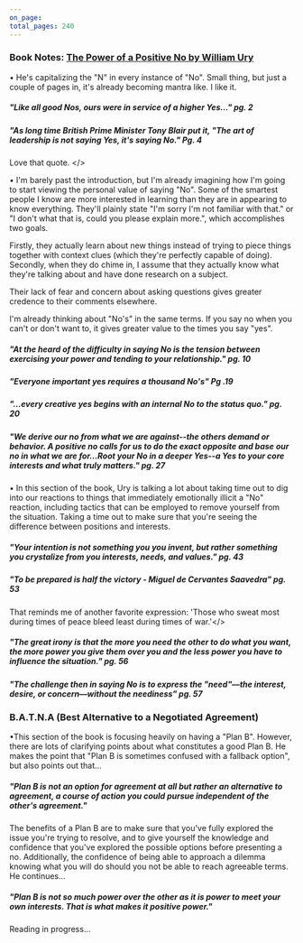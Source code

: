 ```yaml
---
on_page: 
total_pages: 240
---
```

### Book Notes: [The Power of a Positive No by William Ury](https://www.amazon.com/Power-Positive-No-Relationship-Still/dp/0553384260/)

• He's capitalizing the "N" in every instance of "No". Small thing, but just a couple of pages in, it's already becoming mantra like. I like it. 

##### "Like all good Nos, ours were in service of a higher Yes..." pg. 2

##### "As long time British Prime Minister Tony Blair put it, "The art of leadership is not saying Yes, it's saying No." Pg. 4

Love that quote. </>

• I'm barely past the introduction, but I'm already imagining how I'm going to start viewing the personal value of saying "No". Some of the smartest people I know are more interested in learning than they are in appearing to know everything. They'll plainly state "I'm sorry I'm not familiar with that." or "I don't what that is, could you please explain more.", which accomplishes two goals. 

Firstly, they actually learn about new things instead of trying to piece things together with context clues (which they're perfectly capable of doing). Secondly, when they do chime in, I assume that they actually know what they're talking about and have done research on a subject. 

Their lack of fear and concern about asking questions gives greater credence to their comments elsewhere. 

I'm already thinking about "No's" in the same terms. If you say no when you can't or don't want to, it gives greater value to the times you say "yes". 

##### "At the heard of the difficulty in saying No is the tension between exercising your power and tending to your relationship." pg. 10

##### "Everyone important yes requires a thousand No's" Pg .19 

##### "...every creative yes begins with an internal No to the status quo." pg. 20

##### "We derive our no from what we are against--the others demand or behavior. A positive no calls for us to do the exact opposite and base our no in what we are for...Root your No in a deeper Yes--a Yes to your core interests and what truly matters." pg. 27

• In this section of the book, Ury is talking a lot about taking time out to dig into our reactions to things that immediately emotionally illicit a "No" reaction, including tactics that can be employed to remove yourself from the situation. Taking a time out to make sure that you're seeing the difference between positions and interests. 

##### "Your intention is not something you you invent, but rather something you crystalize from you interests, needs, and values." pg. 43

##### "To be prepared is half the victory - Miguel de Cervantes Saavedra" pg. 53

That reminds me of another favorite expression: 'Those who sweat most during times of peace bleed least during times of war.'</>

##### "The great irony is that the more you need the other to do what you want, the more power you give them over you and the less power you have to influence the situation." pg. 56

##### "The challenge then in saying No is to express the "need"––the interest, desire, or concern––without the neediness" pg. 57

### B.A.T.N.A (Best Alternative to a Negotiated Agreement)

•This section of the book is focusing heavily on having a "Plan B". However, there are lots of clarifying points about what constitutes a good Plan B. He makes the point that "Plan B is sometimes confused with a fallback option", but also points out that...

##### "Plan B is not an option for agreement at all but rather an alternative to agreement, a course of action you could pursue independent of the other's agreement."

The benefits of a Plan B are to make sure that you've fully explored the issue you're trying to resolve, and to give yourself the knowledge and confidence that you've explored the possible options before presenting a no. Additionally, the confidence of being able to approach a dilemma knowing what you will do should you not be able to reach agreeable terms. He continues... 

##### "Plan B is not so much power over the other as it is power to meet your own interests. That is what makes it positive power."













Reading in progress...
